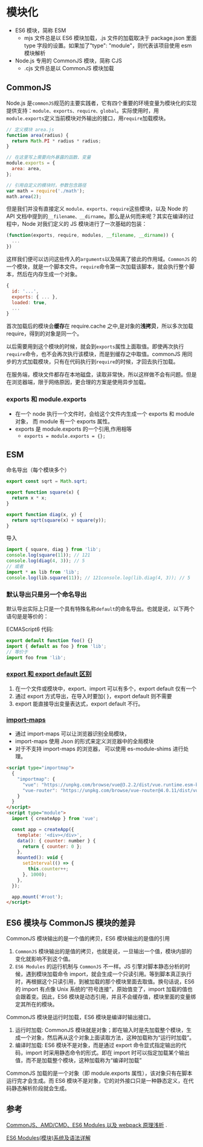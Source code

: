 # 模块化

- ES6 模块，简称 ESM
  - mjs 文件总是以 ES6 模块加载，.js 文件的加载取决于 package.json 里面 type 字段的设置。如果加了"type": "module"，则代表该项目使用 esm 模块解析
- Node.js 专用的 CommonJS 模块，简称 CJS
  - .cjs 文件总是以 CommonJS 模块加载

## CommonJS

Node.js 是`commonJS`规范的主要实践者，它有四个重要的环境变量为模块化的实现提供支持：`module、exports、require、global`。实际使用时，用`module.exports`定义当前模块对外输出的接口，用`require`加载模块。

```javascript
// 定义模块 area.js
function area(radius) {
  return Math.PI * radius * radius;
}

// 在这里写上需要向外暴露的函数、变量
module.exports = {
  area: area,
};

// 引用自定义的模块时，参数包含路径
var math = require('./math');
math.area(2);
```

但是我们并没有直接定义 `module、exports、require`这些模块，以及 Node 的 API 文档中提到的`__filename、__dirname`。那么是从何而来呢？其实在编译的过程中，Node 对我们定义的 JS 模块进行了一次基础的包装：

```javascript
(function(exports, require, modules, __filename, __dirname)) {
  ...
})
```

这样我们便可以访问这些传入的`arguments`以及隔离了彼此的作用域。`CommonJS` 的一个模块，就是一个脚本文件。`require`命令第一次加载该脚本，就会执行整个脚本，然后在内存生成一个对象。

```javascript
{
  id: '...',
  exports: { ... },
  loaded: true,
  ...
}
```

首次加载后的模块会**缓存**在 require.cache 之中,是对象的**浅拷贝**，所以多次加载 require，得到的对象是同一个。

以后需要用到这个模块的时候，就会到`exports`属性上面取值。即使再次执行`require`命令，也不会再次执行该模块，而是到缓存之中取值。commonJS 用同步的方式加载模块，只有在代码执行到`require`的时候，才回去执行加载。

在服务端，模块文件都存在本地磁盘，读取非常快，所以这样做不会有问题。但是在浏览器端，限于网络原因，更合理的方案是使用异步加载。

### exports 和 module.exports

- 在一个 node 执行一个文件时，会给这个文件内生成一个 exports 和 module 对象，
  而 module 有一个 exports 属性。
- exports 是 module.exports 的一个引用,作用相等
  - `exports = module.exports = {};`

## ESM

命名导出（每个模块多个）

```javascript
export const sqrt = Math.sqrt;

export function square(x) {
  return x * x;
}

export function diag(x, y) {
  return sqrt(square(x) + square(y));
}
```

导入

```javascript
import { square, diag } from 'lib';
console.log(square(11)); // 121
console.log(diag(4, 3)); // 5
// 或者
import * as lib from 'lib';
console.log(lib.square(11)); // 121console.log(lib.diag(4, 3)); // 5
```

### 默认导出只是另一个命名导出

默认导出实际上只是一个具有特殊名称`default`的命名导出。也就是说，以下两个语句是是等价的：

ECMAScript6 代码:

```javascript
export default function foo() {}
import { default as foo } from 'lib';
// 等价于
import foo from 'lib';
```

### [export 和 export default 区别](https://github.com/MuYunyun/blog/blob/master/BasicSkill/readES6/模块.md)

1. 在一个文件或模块中，export、import 可以有多个，export default 仅有一个
2. 通过 export 方式导出，在导入时要加{ }，export default 则不需要
3. export 能直接导出变量表达式，export default 不行。

### [import-maps](https://beginor.github.io/2021/08/16/using-es-modules-in-borwser-with-importmaps.html)

- 通过 import-maps 可以让浏览器识别全局模块，
- import-maps 使用 Json 的形式来定义浏览器中的全局模块
- 对于不支持 import-maps 的浏览器， 可以使用 es-module-shims 进行处理。

```html
<script type="importmap">
  {
    "importmap": {
      "vue": "https://unpkg.com/browse/vue@3.2.2/dist/vue.runtime.esm-browser.js",
      "vue-router": "https://unpkg.com/browse/vue-router@4.0.11/dist/vue-router.esm-browser.js"
    }
  }
</script>
<script type="module">
  import { createApp } from 'vue';

  const app = createApp({
    template: '<div></div>',
    data(): { counter: number } {
      return { counter: 0 };
    },
    mounted(): void {
      setInterval(() => {
        this.counter++;
      }, 1000);
    },
  });

  app.mount('#root');
</script>
```

## ES6 模块与 CommonJS 模块的差异

CommonJS 模块输出的是一个值的拷贝，ES6 模块输出的是值的引用

1. `CommonJS` 模块输出的是值的拷贝，也就是说，一旦输出一个值，模块内部的变化就影响不到这个值。
2. `ES6 Modules` 的运行机制与 `CommonJS` 不一样。JS 引擎对脚本静态分析的时候，遇到模块加载命令 import，就会生成一个只读引用。等到脚本真正执行时，再根据这个只读引用，到被加载的那个模块里面去取值。换句话说，ES6 的 import 有点像 Unix 系统的“符号连接”，原始值变了，import 加载的值也会跟着变。因此，ES6 模块是动态引用，并且不会缓存值，模块里面的变量绑定其所在的模块。

CommonJS 模块是运行时加载，ES6 模块是编译时输出接口。

1. 运行时加载: CommonJS 模块就是对象；即在输入时是先加载整个模块，生成一个对象，然后再从这个对象上面读取方法，这种加载称为“运行时加载”。
2. 编译时加载: ES6 模块不是对象，而是通过 export 命令显式指定输出的代码，import 时采用静态命令的形式。即在 import 时可以指定加载某个输出值，而不是加载整个模块，这种加载称为“编译时加载”

CommonJS 加载的是一个对象（即 module.exports 属性），该对象只有在脚本运行完才会生成。而 ES6 模块不是对象，它的对外接口只是一种静态定义，在代码静态解析阶段就会生成。

## 参考

[CommonJS、AMD/CMD、ES6 Modules 以及 webpack 原理浅析](https://github.com/muwoo/blogs/issues/28) .

[ES6 Modules(模块)系统及语法详解](https://www.html.cn/archives/6974)
